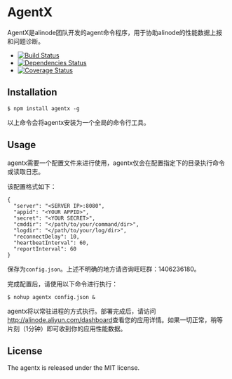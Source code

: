 AgentX
===========

AgentX是alinode团队开发的agent命令程序，用于协助alinode的性能数据上报和问题诊断。

- [![Build Status](https://travis-ci.org/aliyun-node/agentx.png?branch=master)](https://travis-ci.org/aliyun-node/agentx)
- [![Dependencies Status](https://david-dm.org/aliyun-node/agentx.png)](https://david-dm.org/aliyun-node/agentx)
- [![Coverage Status](https://coveralls.io/repos/aliyun-node/agentx/badge.png)](https://coveralls.io/r/aliyun-node/agentx)

## Installation

```
$ npm install agentx -g
```
以上命令会将agentx安装为一个全局的命令行工具。

## Usage
agentx需要一个配置文件来进行使用，agentx仅会在配置指定下的目录执行命令或读取日志。

该配置格式如下：

```
{
  "server": "<SERVER IP>:8080",
  "appid": "<YOUR APPID>",
  "secret": "<YOUR SECRET>",
  "cmddir": "</path/to/your/command/dir>",
  "logdir": "</path/to/your/log/dir>",
  "reconnectDelay": 10,
  "heartbeatInterval": 60,
  "reportInterval": 60
}
```
保存为`config.json`。上述不明确的地方请咨询旺旺群：1406236180。

完成配置后，请使用以下命令进行执行：

```
$ nohup agentx config.json &
```

agentx将以常驻进程的方式执行。部署完成后，请访问<http://alinode.aliyun.com/dashboard>查看您的应用详情。如果一切正常，稍等片刻（1分钟）即可收到你的应用性能数据。

## License
The agentx is released under the MIT license.
